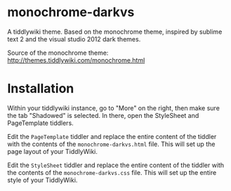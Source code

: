 monochrome-darkvs
=================

A tiddlywiki theme. Based on the monochrome theme, inspired by sublime text 2 and the visual studio 2012 dark themes.

Source of the monochrome theme: http://themes.tiddlywiki.com/monochrome.html

Installation
============

Within your tiddlywiki instance, go to "More" on the right, then make sure the tab "Shadowed" is selected. In there, open the StyleSheet and PageTemplate tiddlers.

Edit the `PageTemplate` tiddler and replace the entire content of the tiddler with the contents of the `monochrome-darkvs.html` file. This will set up the page layout of your TiddlyWiki.

Edit the `StyleSheet` tiddler and replace the entire content of the tiddler with the contents of the `monochrome-darkvs.css` file. This will set up the entire style of your TiddlyWiki.
